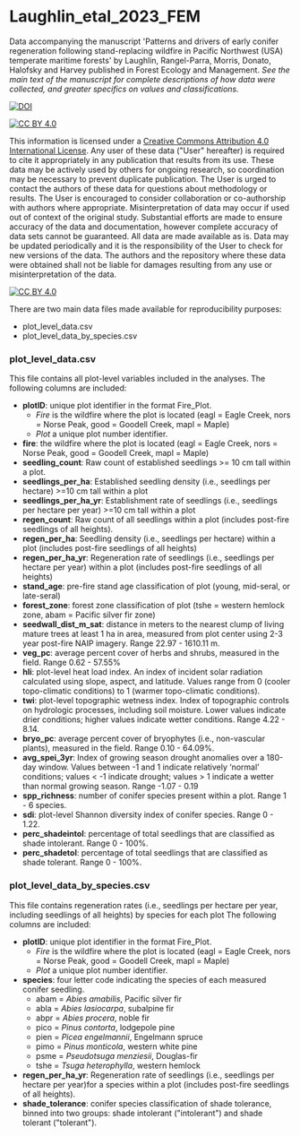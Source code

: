 # Laughlin_etal_2023_FEM
Data accompanying the manuscript 'Patterns and drivers of early conifer regeneration following stand-replacing wildfire in Pacific Northwest (USA) temperate maritime forests' by Laughlin, Rangel-Parra, Morris, Donato, Halofsky and Harvey published in Forest Ecology and Management. 
*See the main text of the manuscript for complete descriptions of how data were collected, and greater specifics on values and classifications.*  

[![DOI](https://zenodo.org/badge/750538450.svg)](https://zenodo.org/doi/10.5281/zenodo.10595208)

[![CC BY 4.0][cc-by-shield]][cc-by]

This information is licensed under a
[Creative Commons Attribution 4.0 International License][cc-by]. Any user of these data ("User" hereafter) is required to cite it appropriately in any publication that results from its use. These data may be actively used by others for ongoing research, so coordination may be necessary to prevent duplicate publication. The User is urged to contact the authors of these data for questions about methodology or results.  The User is encouraged to consider collaboration or co-authorship with authors where appropriate. Misinterpretation of data may occur if used out of context of the original study. Substantial efforts are made to ensure accuracy of the data and documentation, however complete accuracy of data sets cannot be guaranteed. All data are made available as is. Data may be updated periodically and it is the responsibility of the User to check for new versions of the data. The authors and the repository where these data were obtained shall not be liable for damages resulting from any use or misinterpretation of the data.

[![CC BY 4.0][cc-by-image]][cc-by]

[cc-by]: http://creativecommons.org/licenses/by/4.0/
[cc-by-image]: https://i.creativecommons.org/l/by/4.0/88x31.png
[cc-by-shield]: https://img.shields.io/badge/License-CC%20BY%204.0-lightgrey.svg


There are two main data files made available for reproducibility purposes:
- plot_level_data.csv
- plot_level_data_by_species.csv


### plot_level_data.csv
This file contains all plot-level variables included in the analyses. The following columns are included:
- **plotID**: unique plot identifier in the format Fire_Plot. 
  - *Fire* is the wildfire where the plot is located (eagl = Eagle Creek, nors = Norse Peak, good = Goodell Creek, mapl = Maple)
  - *Plot* a unique plot number identifier.
- **fire**: the wildfire where the plot is located (eagl = Eagle Creek, nors = Norse Peak, good = Goodell Creek, mapl = Maple)
- **seedling_count**: Raw count of established seedlings >= 10 cm tall within a plot.
- **seedlings_per_ha**: Established seedling density (i.e., seedlings per hectare) >=10 cm tall within a plot
- **seedlings_per_ha_yr**: Establishment rate of seedlings (i.e., seedlings per hectare per year) >=10 cm tall within a plot
- **regen_count**: Raw count of all seedlings within a plot (includes post-fire seedlings of all heights).
- **regen_per_ha**: Seedling density (i.e., seedlings per hectare) within a plot (includes post-fire seedlings of all heights)
- **regen_per_ha_yr**: Regeneration rate of seedlings (i.e., seedlings per hectare per year) within a plot (includes post-fire seedlings of all heights)
- **stand_age**: pre-fire stand age classification of plot (young, mid-seral, or late-seral)
- **forest_zone**: forest zone classification of plot (tshe = western hemlock zone, abam = Pacific silver fir zone) 
- **seedwall_dist_m_sat**: distance in meters to the nearest clump of living mature trees at least 1 ha in area, measured from plot center using 2-3 year post-fire NAIP imagery. Range 22.97 - 1610.11 m.  
- **veg_pc**: average percent cover of herbs and shrubs, measured in the field. Range 0.62 - 57.55% 
- **hli**: plot-level heat load index. An index of incident solar radiation calculated using slope, aspect, and latitude. Values range from 0 (cooler topo-climatic conditions) to 1 (warmer topo-climatic conditions). 
- **twi**: plot-level topographic wetness index. Index of topographic controls on hydrologic processes, including soil moisture. Lower values indicate drier conditions; higher values indicate wetter conditions. Range 4.22 - 8.14. 
- **bryo_pc**: average percent cover of bryophytes (i.e., non-vascular plants), measured in the field. Range 0.10 - 64.09%. 
- **avg_spei_3yr**: Index of growing season drought anomalies over a 180-day window. Values between -1 and 1 indicate relatively ‘normal’ conditions; values < -1 indicate drought; values > 1 indicate a wetter than normal growing season. Range -1.07 - 0.19
- **spp_richness**: number of conifer species present within a plot. Range 1 - 6 species.
- **sdi**: plot-level Shannon diversity index of conifer species. Range 0 - 1.22. 
- **perc_shadeintol**: percentage of total seedlings that are classified as shade intolerant. Range 0 - 100%. 
- **perc_shadetol**: percentage of total seedlings that are classified as shade tolerant.  Range 0 - 100%. 

### plot_level_data_by_species.csv
This file contains regeneration rates (i.e., seedlings per hectare per year, including seedlings of all heights) by species for each plot  The following columns are included:
- **plotID**: unique plot identifier in the format Fire_Plot. 
  - *Fire* is the wildfire where the plot is located (eagl = Eagle Creek, nors = Norse Peak, good = Goodell Creek, mapl = Maple)
  - *Plot* a unique plot number identifier.
- **species**: four letter code indicating the species of each measured conifer seedling.
  - abam = *Abies amabilis*, Pacific silver fir
  - abla = *Abies lasiocarpa*, subalpine fir 
  - abpr = *Abies procera*, noble fir
  - pico = *Pinus contorta*, lodgepole pine
  - pien = *Picea engelmannii*, Engelmann spruce
  - pimo = *Pinus monticola*, western white pine
  - psme = *Pseudotsuga menziesii*, Douglas-fir
  - tshe = *Tsuga heterophylla*, western hemlock 
- **regen_per_ha_yr**: Regeneration rate of seedlings (i.e., seedlings per hectare per year)for a species within a plot (includes post-fire seedlings of all heights).
- **shade_tolerance**: conifer species classification of shade tolerance, binned into two groups: shade intolerant ("intolerant") and shade tolerant ("tolerant"). 


